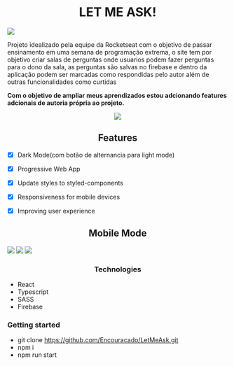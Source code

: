 <H1 align="center">LET ME ASK!</H1>

<img src="https://live.staticflickr.com/65535/51280048381_f5a6e8be95_b.jpg" />

<p>Projeto idealizado pela equipe da Rocketseat com o objetivo de passar ensinamento em uma semana de programação extrema, o site tem por objetivo criar salas de perguntas onde usuarios podem fazer perguntas para o dono da sala, as perguntas são salvas no firebase e dentro da aplicação podem ser marcadas como respondidas pelo autor além de outras funcionalidades como curtidas</p>

<strong>Com o objetivo de ampliar meus aprendizados estou adcionando features adcionais de autoria própria ao projeto. </strong>


<div align="center">
  
  <img src="https://live.staticflickr.com/65535/51280224913_609987e353_b.jpg" />
</div>


<h2 align="center">Features</h2>

- [x] Dark Mode(com botão de alternancia para light mode)
- [x] Progressive Web App 
- [x] Update styles to styled-components
- [x] Responsiveness for mobile devices
- [x] Improving user experience


<h2 align="center">Mobile Mode</h2>

<img src="https://live.staticflickr.com/65535/51283613178_2c486d4e23_b.jpg"/>
<img src="https://live.staticflickr.com/65535/51282693707_c9ea037723_b.jpg"/>
<img src="https://live.staticflickr.com/65535/51284166219_bd74e7b7cb_b.jpg"/>
  
<h3 align="center">Technologies</h3>

- React
- Typescript
- SASS
- Firebase

<h3>Getting started</h3>

- git clone https://github.com/Encouracado/LetMeAsk.git
- npm i
- npm run start
